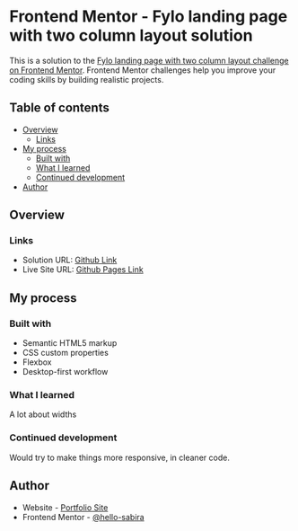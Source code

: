 # Frontend Mentor - Fylo landing page with two column layout solution

This is a solution to the [Fylo landing page with two column layout challenge on Frontend Mentor](https://www.frontendmentor.io/challenges/fylo-landing-page-with-two-column-layout-5ca5ef041e82137ec91a50f5). Frontend Mentor challenges help you improve your coding skills by building realistic projects. 

## Table of contents

- [Overview](#overview)
  - [Links](#links)
- [My process](#my-process)
  - [Built with](#built-with)
  - [What I learned](#what-i-learned)
  - [Continued development](#continued-development)
- [Author](#author)



## Overview


### Links

- Solution URL: [Github Link](https://github.com/hello-sabira/Fylo-Landing-Page-FrontendMentor)
- Live Site URL: [Github Pages Link](https://hello-sabira.github.io/Fylo-Landing-Page-FrontendMentor)

## My process

### Built with

- Semantic HTML5 markup
- CSS custom properties
- Flexbox
- Desktop-first workflow


### What I learned

A lot about widths

### Continued development

Would try to make things more responsive, in cleaner code.

## Author

- Website - [Portfolio Site](https://sabira-khan.netlify.app)
- Frontend Mentor - [@hello-sabira](https://www.frontendmentor.io/profile/hello-sabira)
